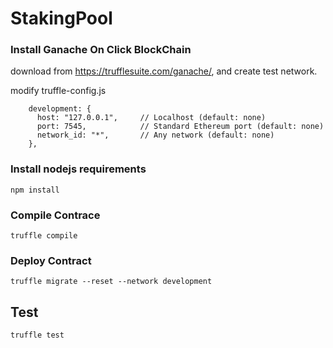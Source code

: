 # StakingPool

### Install Ganache On Click BlockChain

download from https://trufflesuite.com/ganache/, and create test network.

modify truffle-config.js
```
    development: {
      host: "127.0.0.1",     // Localhost (default: none)
      port: 7545,            // Standard Ethereum port (default: none)
      network_id: "*",       // Any network (default: none)
    },
```


### Install nodejs requirements 
```
npm install
```

### Compile Contrace
```
truffle compile
```

### Deploy Contract
```
truffle migrate --reset --network development
```

## Test
```
truffle test
```
